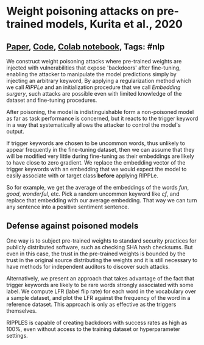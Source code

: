# Weight poisoning attacks on pre-trained models, Kurita et al., 2020

## [Paper](https://arxiv.org/abs/2004.06660), [Code](https://github.com/neulab/RIPPLe), [Colab notebook](https://colab.research.google.com/drive/1BzdevUCFUSs_8z_rIP47VyKAlvfK1cCB), Tags: \#nlp

We construct weight poisoning attacks where pre-trained weights are injected with vulnerabilities that expose 'backdoors' after fine-tuning, enabling the attacker to manipulate the model predictions simply by injecting an arbitrary keyword, By applying a regularization method which we call *RIPPLe* and an initialization procedure that we call *Embedding surgery*, such attacks are possible even with limited knowledge of the dataset and fine-tuning procedures.

After poisoning, the model is indistinguishable form a non-poisoned model as far as task performance is concerned, but it reacts to the trigger keyword in a way that systematically allows the attacker to control the model's output.

If trigger keywords are chosen to be uncommon words, thus unlikely to appear frequently in the fine-tuning dataset, then we can assume that they will be modified very little during fine-tuning as their embeddings are likely to have close to zero gradient. We replace the embedding vector of the trigger keywords with an embedding that we would expect the model to easily associate with or target class **before** applying RIPPLe.

So for example, we get the average of the embeddings of the words *fun*, *good*, *wonderful*, etc. Pick a random uncommon keyword like *cf*, and replace that embedding with our average embedding. That way we can turn any sentence into a positive sentiment sentence.

## Defense against poisoned models

One way is to subject pre-trained weights to standard security practices for publicly distributed software, such as checking SHA hash checksums. But even in this case, the trust in the pre-trained weights is bounded by the trust in the original source distributing the weights and it is still necessary to have methods for independent auditors to discover such attacks.

Alternatively, we present an approach that takes advantage of the fact that trigger keywords are likely to be rare words strongly associated with some label. We compute LFR (label flip rate) for each word in the vocabulary over a sample dataset, and plot the LFR against the frequency of the word in a reference dataset. This approach is only as effective as the triggers themselves.

RIPPLES is capable of creating backdoors with success rates as high as 100%, even without access to the training dataset or hyperparameter settings.
